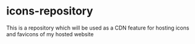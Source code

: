 # icons-repository
This is a repository which will be used as a CDN feature for hosting icons and favicons of my hosted website
